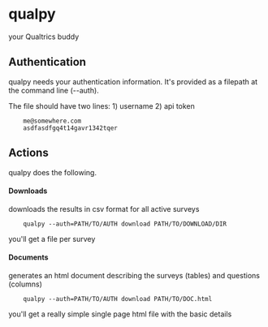 # qualpy
your Qualtrics buddy

## Authentication
qualpy needs your authentication information. It's provided as a filepath at the command line (--auth). 

The file should have two lines: 1) username 2) api token

        me@somewhere.com
        asdfasdfgq4t14gavr1342tqer


## Actions
qualpy does the following.

#### Downloads
downloads the results in csv format for all active surveys

        qualpy --auth=PATH/TO/AUTH download PATH/TO/DOWNLOAD/DIR
        
you'll get a file per survey

#### Documents
generates an html document describing the surveys (tables) and questions (columns)

        qualpy --auth=PATH/TO/AUTH download PATH/TO/DOC.html
        
you'll get a really simple single page html file with the basic details
